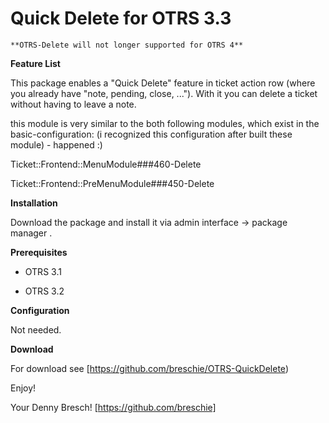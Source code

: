 Quick Delete for OTRS 3.3
========================

    **OTRS-Delete will not longer supported for OTRS 4**

**Feature List**

This package enables a "Quick Delete" feature in ticket action row (where you already have "note, pending, close, ..."). With it you can delete a ticket without having to leave a note.

this module is very similar to the both following modules, which exist in the basic-configuration:
(i recognized this configuration after built these module) - happened :)

Ticket::Frontend::MenuModule###460-Delete

Ticket::Frontend::PreMenuModule###450-Delete


**Installation**

Download the package and install it via admin interface -> package manager .


**Prerequisites**

- OTRS 3.1

- OTRS 3.2

**Configuration**

Not needed.

**Download**

For download see [https://github.com/breschie/OTRS-QuickDelete)


Enjoy!

 Your Denny Bresch!
 [https://github.com/breschie]
